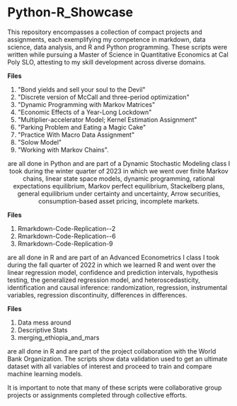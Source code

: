 # Python-R_Showcase
This repository encompasses a collection of compact projects and assignments, each exemplifying my competence in markdown, data science, data analysis, and R and Python programming. These scripts were written while pursuing a Master of Science in Quantitative Economics at Cal Poly SLO, attesting to my skill development across diverse domains.


<b>Files </b> 
  1) "Bond yields and sell your soul to the Devil"
  2) "Discrete version of McCall and three-period optimization"
  3) "Dynamic Programming with Markov Matrices"
  4) "Economic Effects of a Year-Long Lockdown"
  5) "Multiplier-accelerator Model; Kernel Estimation Assignment"
  6) "Parking Problem and Eating a Magic Cake"
  7) "Practice With Macro Data Assignment"
  8) "Solow Model"
  9) "Working with Markov Chains". 

<center>are all done in Python and are part of a Dynamic Stochastic Modeling class I took during the winter quarter of 2023 in which we went over finite Markov chains, linear state space models, dynamic programming, rational expectations equilibrium, Markov perfect equilibrium, Stackelberg plans, general equilibrium under certainty and uncertainty, Arrow securities, consumption-based asset pricing, incomplete markets.</center>

<b>Files </b>
1) Rmarkdown-Code-Replication--2
2) Rmarkdown-Code-Replication--6
3) Rmarkdown-Code-Replication-9

are all done in R and are part of an Advanced Econometrics I class I took during the fall quarter of 2022 in which we learned R and went over the linear regression model, confidence and prediction intervals, hypothesis testing, the generalized regression model, and heteroscedasticity, identification and causal inference: randomization, regression, instrumental variables, regression discontinuity, differences in differences.


<b>Files </b>
1) Data mess around
2) Descriptive Stats
3) merging_ethiopia_and_mars

are all done in R and are part of the project collaboration with the World Bank Organization. The scripts show data validation used to get an ultimate dataset with all variables of interest and proceed to train and compare machine learning models. 

It is important to note that many of these scripts were collaborative group projects or assignments completed through collective efforts.


